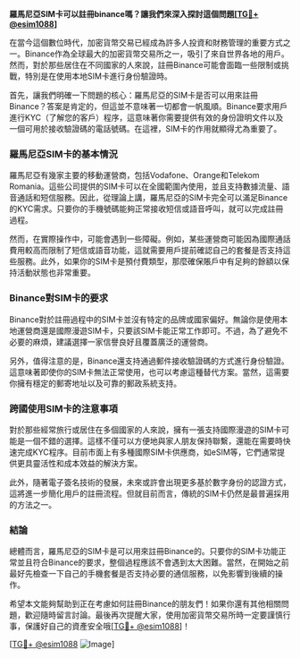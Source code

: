 **羅馬尼亞SIM卡可以註冊binance嗎？讓我們來深入探討這個問題[[TG💪+ @esim1088](https://t.me/s/esim1088)]**

在當今這個數位時代，加密貨幣交易已經成為許多人投資和財務管理的重要方式之一。Binance作為全球最大的加密貨幣交易所之一，吸引了來自世界各地的用戶。然而，對於那些居住在不同國家的人來說，註冊Binance可能會面臨一些限制或挑戰，特別是在使用本地SIM卡進行身份驗證時。

首先，讓我們明確一下問題的核心：羅馬尼亞的SIM卡是否可以用來註冊Binance？答案是肯定的，但這並不意味著一切都會一帆風順。Binance要求用戶進行KYC（了解您的客戶）程序，這意味著你需要提供有效的身份證明文件以及一個可用於接收驗證碼的電話號碼。在這裡，SIM卡的作用就顯得尤為重要了。

### 羅馬尼亞SIM卡的基本情況

羅馬尼亞有幾家主要的移動運營商，包括Vodafone、Orange和Telekom Romania。這些公司提供的SIM卡可以在全國範圍內使用，並且支持數據流量、語音通話和短信服務。因此，從理論上講，羅馬尼亞的SIM卡完全可以滿足Binance的KYC需求。只要你的手機號碼能夠正常接收短信或語音呼叫，就可以完成註冊過程。

然而，在實際操作中，可能會遇到一些障礙。例如，某些運營商可能因為國際通話費用較高而限制了短信或語音功能，這就需要用戶提前確認自己的套餐是否支持這些服務。此外，如果你的SIM卡是預付費類型，那麼確保賬戶中有足夠的餘額以保持活動狀態也非常重要。

### Binance對SIM卡的要求

Binance對於註冊過程中的SIM卡並沒有特定的品牌或國家偏好。無論你是使用本地運營商還是國際漫遊SIM卡，只要該SIM卡能正常工作即可。不過，為了避免不必要的麻煩，建議選擇一家信譽良好且覆蓋廣泛的運營商。

另外，值得注意的是，Binance還支持通過郵件接收驗證碼的方式進行身份驗證。這意味著即使你的SIM卡無法正常使用，也可以考慮這種替代方案。當然，這需要你擁有穩定的郵寄地址以及可靠的郵政系統支持。

### 跨國使用SIM卡的注意事項

對於那些經常旅行或居住在多個國家的人來說，擁有一張支持國際漫遊的SIM卡可能是一個不錯的選擇。這樣不僅可以方便地與家人朋友保持聯繫，還能在需要時快速完成KYC程序。目前市面上有多種國際SIM卡供應商，如eSIM等，它們通常提供更具靈活性和成本效益的解決方案。

此外，隨著電子簽名技術的發展，未來或許會出現更多基於數字身份的認證方式，這將進一步簡化用戶的註冊流程。但就目前而言，傳統的SIM卡仍然是最普遍採用的方法之一。

### 結論

總體而言，羅馬尼亞的SIM卡是可以用來註冊Binance的。只要你的SIM卡功能正常並且符合Binance的要求，整個過程應該不會遇到太大困難。當然，在開始之前最好先檢查一下自己的手機套餐是否支持必要的通信服務，以免影響到後續的操作。

希望本文能夠幫助到正在考慮如何註冊Binance的朋友們！如果你還有其他相關問題，歡迎隨時留言討論。最後再次提醒大家，使用加密貨幣交易所時一定要謹慎行事，保護好自己的資產安全哦[[TG💪+ @esim1088](https://t.me/s/esim1088)]！

[[TG💪+ @esim1088](https://t.me/s/esim1088) ![Image](https://i.postimg.cc/4NQfJmqS/Snipaste-2025-05-13-00-14-12.png)]